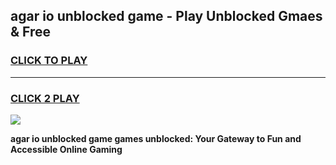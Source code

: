 
## agar io unblocked game - Play Unblocked Gmaes & Free
<h3>
<a href="https://news.freeplayer.one?title=agar_io_unblocked_game&ref=16F">CLICK TO PLAY</a></h3>
<hr>

<h3>
<a href="https://news.freeplayer.one?title=agar_io_unblocked_game&ref=16F">CLICK 2 PLAY</a>
  
</h3>

<a href="https://news.freeplayer.one?title=agar_io_unblocked_game&ref=16F/"><img src="https://clearcache.store/games.png"></a>


**agar io unblocked game games unblocked: Your Gateway to Fun and Accessible Online Gaming**
